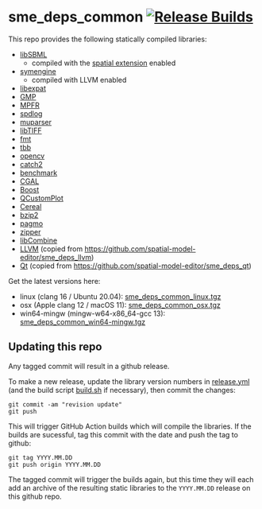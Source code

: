 # sme_deps_common [![Release Builds](https://github.com/spatial-model-editor/sme_deps_common/workflows/Release%20Builds/badge.svg)](https://github.com/spatial-model-editor/sme_deps_common/actions?query=workflow)

This repo provides the following statically compiled libraries:

- [libSBML](https://github.com/sbmlteam/libsbml)
  - compiled with the [spatial extension](https://github.com/sbmlteam/sbml-specifications/blob/release/sbml-level-3/version-1/spatial/specification/sbml.level-3.version-1.spatial.version-1.release-1.pdf) enabled
- [symengine](https://github.com/symengine/symengine)
  - compiled with LLVM enabled
- [libexpat](https://libexpat.github.io/)
- [GMP](https://gmplib.org)
- [MPFR](https://www.mpfr.org)
- [spdlog](https://github.com/gabime/spdlog)
- [muparser](https://github.com/beltoforion/muparser)
- [libTIFF](http://www.libtiff.org/)
- [fmt](https://fmt.dev/)
- [tbb](https://github.com/intel/tbb)
- [opencv](https://github.com/opencv/opencv)
- [catch2](https://github.com/catchorg/Catch2)
- [benchmark](https://github.com/google/benchmark)
- [CGAL](https://github.com/CGAL/cgal)
- [Boost](https://www.boost.org/)
- [QCustomPlot](https://www.qcustomplot.com)
- [Cereal](https://github.com/USCiLab/cereal)
- [bzip2](https://www.sourceware.org/bzip2/)
- [pagmo](https://github.com/esa/pagmo2)
- [zipper](https://github.com/fbergmann/zipper)
- [libCombine](https://github.com/sbmlteam/libCombine)
- [LLVM](https://llvm.org/) (copied from <https://github.com/spatial-model-editor/sme_deps_llvm>)
- [Qt](https://doc.qt.io/) (copied from <https://github.com/spatial-model-editor/sme_deps_qt>)

Get the latest versions here:

- linux (clang 16 / Ubuntu 20.04): [sme_deps_common_linux.tgz](https://github.com/spatial-model-editor/sme_deps_common/releases/latest/download/sme_deps_common_linux.tgz)
- osx (Apple clang 12 / macOS 11): [sme_deps_common_osx.tgz](https://github.com/spatial-model-editor/sme_deps_common/releases/latest/download/sme_deps_common_osx.tgz)
- win64-mingw (mingw-w64-x86_64-gcc 13): [sme_deps_common_win64-mingw.tgz](https://github.com/spatial-model-editor/sme_deps_common/releases/latest/download/sme_deps_common_win64-mingw.tgz)

## Updating this repo

Any tagged commit will result in a github release.

To make a new release, update the library version numbers in [release.yml](https://github.com/spatial-model-editor/sme_deps_common/blob/main/.github/workflows/release.yml#L6) (and the build script [build.sh](https://github.com/spatial-model-editor/sme_deps_common/blob/main/build.sh) if necessary), then commit the changes:

```
git commit -am "revision update"
git push
```

This will trigger GitHub Action builds which will compile the libraries. If the builds are sucessful, tag this commit with the date and push the tag to github:

```
git tag YYYY.MM.DD
git push origin YYYY.MM.DD
```

The tagged commit will trigger the builds again, but this time they will each add an archive of the resulting static libraries to the `YYYY.MM.DD` release on this github repo.
